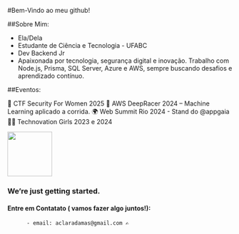 #Bem-Vindo ao meu github! 

##Sobre Mim: 
-  Ela/Dela
-  Estudante de Ciência e Tecnologia - UFABC
-  Dev Backend Jr
-  Apaixonada por tecnologia, segurança digital e inovação. Trabalho com Node.js, Prisma, SQL Server, Azure e AWS, sempre buscando desafios e aprendizado contínuo.


##Eventos: 

🔐 CTF Security For Women 2025
🚗 AWS DeepRacer 2024 – Machine Learning aplicado a corrida.
🌍 Web Summit Rio 2024 - Stand do @appgaia
👩‍💻 Technovation Girls 2023 e 2024


  <img src="https://media.giphy.com/media/3oKIPnAiaMCws8nOsE/giphy.gif"  width="100px" height="100px"/>

### We’re just getting started.

#### Entre em Contatato ( vamos fazer algo juntos!):
          - email: aclaradamas@gmail.com ✍️

